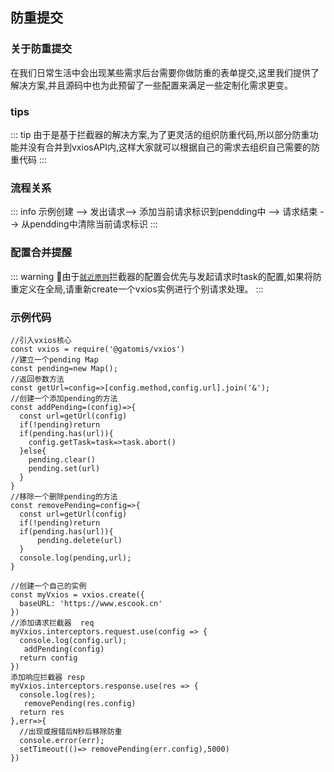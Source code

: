 
## 防重提交
### 关于防重提交
在我们日常生活中会出现某些需求后台需要你做防重的表单提交,这里我们提供了解决方案,并且源码中也为此预留了一些配置来满足一些定制化需求更变。

### tips
::: tip 
由于是基于拦截器的解决方案,为了更灵活的组织防重代码,所以部分防重功能并没有合并到vxiosAPI内,这样大家就可以根据自己的需求去组织自己需要的防重代码
:::

### 流程关系
::: info
示例创建 --> 发出请求--> 添加当前请求标识到pendding中 --> 请求结束 --> 从pendding中清除当前请求标识
:::
### 配置合并提醒
::: warning
🎩由于[`就近原则`](/guide/advanced/#就近原则)拦截器的配置会优先与发起请求时task的配置,如果将防重定义在全局,请重新create一个vxios实例进行个别请求处理。
:::

### 示例代码
```
//引入vxios核心
const vxios = require('@gatomis/vxios')
//建立一个pending Map
const pending=new Map();
//返回参数方法
const getUrl=config=>[config.method,config.url].join('&');
//创建一个添加pending的方法
const addPending=(config)=>{
  const url=getUrl(config)
  if(!pending)return
  if(pending.has(url)){
    config.getTask=task=>task.abort()
  }else{
    pending.clear()
    pending.set(url)
  }
}
//移除一个删除pending的方法
const removePending=config=>{
  const url=getUrl(config)
  if(!pending)return
  if(pending.has(url)){
      pending.delete(url)
  }
  console.log(pending,url);
}

//创建一个自己的实例
const myVxios = vxios.create({
  baseURL: 'https://www.escook.cn'
})
//添加请求拦截器  req
myVxios.interceptors.request.use(config => {
  console.log(config.url);
   addPending(config)
  return config
})
添加响应拦截器 resp
myVxios.interceptors.response.use(res => {
  console.log(res);
   removePending(res.config)
  return res
},err=>{
  //出现或报错后N秒后移除防重
  console.error(err);
  setTimeout(()=> removePending(err.config),5000)
})
```


